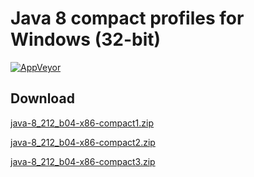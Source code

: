 # Java 8 compact profiles for Windows (32-bit)

[![AppVeyor](https://img.shields.io/appveyor/ci/WebFolder/compact-profiles-32.svg?label=Windows)](https://ci.appveyor.com/project/WebFolder/compact-profiles)

## Download

[java-8_212_b04-x86-compact1.zip](https://github.com/webfolderio/compact-profiles-32/releases/download/8.212.b04/java-8_212_b04-x86-compact1.zip)

[java-8_212_b04-x86-compact2.zip](https://github.com/webfolderio/compact-profiles-32/releases/download/8.212.b04/java-8_212_b04-x86-compact2.zip)

[java-8_212_b04-x86-compact3.zip](https://github.com/webfolderio/compact-profiles-32/releases/download/8.212.b04/java-8_212_b04-x86-compact3.zip)
